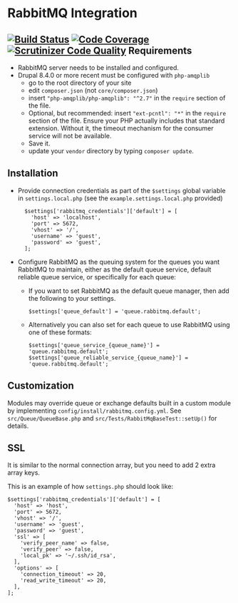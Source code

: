 RabbitMQ Integration
====================

[![Build Status](https://travis-ci.org/FGM/rabbitmq.svg?branch=travis)](https://travis-ci.org/FGM/rabbitmq)
[![Code Coverage](https://scrutinizer-ci.com/g/bimsonz/rabbitmq/badges/coverage.png?b=8.x-2.x)](https://scrutinizer-ci.com/g/bimsonz/rabbitmq/?branch=8.x-2.x)
[![Scrutinizer Code Quality](https://scrutinizer-ci.com/g/bimsonz/rabbitmq/badges/quality-score.png?b=8.x-2.x)](https://scrutinizer-ci.com/g/bimsonz/rabbitmq/?branch=8.x-2.x)
Requirements
------------

* RabbitMQ server needs to be installed and configured.
* Drupal 8.4.0 or more recent must be configured with `php-amqplib`  
    * go to the root directory of your site
    * edit `composer.json` (not `core/composer.json`)
    * insert `"php-amqplib/php-amqplib": "^2.7"` in the `require` section of 
      the file.
    * Optional, but recommended: insert `"ext-pcntl": "*"` in the `require` 
      section of the file. Ensure your PHP actually includes that standard
      extension. Without it, the timeout mechanism for the consumer service will
      not be available.
    * Save it.
    * update your `vendor` directory by typing `composer update`.
    

Installation
------------

* Provide connection credentials as part of the `$settings` global variable in 
  `settings.local.php` (see the `example.settings.local.php` provided)

        $settings['rabbitmq_credentials']['default'] = [
          'host' => 'localhost',
          'port' => 5672,
          'vhost' => '/',
          'username' => 'guest',
          'password' => 'guest',
        ];

* Configure RabbitMQ as the queuing system for the queues you want RabbitMQ to 
  maintain, either as the default queue service, default reliable queue service,
  or specifically for each queue:
    * If you want to set RabbitMQ as the default queue manager, then add the 
      following to your settings.

          $settings['queue_default'] = 'queue.rabbitmq.default';
    * Alternatively you can also set for each queue to use RabbitMQ using one 
      of these formats:

          $settings['queue_service_{queue_name}'] = 'queue.rabbitmq.default';
          $settings['queue_reliable_service_{queue_name}'] = 'queue.rabbitmq.default';


Customization
-------------

Modules may override queue or exchange defaults built in a custom module by 
implementing `config/install/rabbitmq.config.yml`. See 
`src/Queue/QueueBase.php` and `src/Tests/RabbitMqBaseTest::setUp()` for details.


SSL
-------

It is similar to the normal connection array, but you need to add 2 extra array 
keys.

This is an example of how `settings.php` should look like:

```
$settings['rabbitmq_credentials']['default'] = [
  'host' => 'host',
  'port' => 5672,
  'vhost' => '/',
  'username' => 'guest',
  'password' => 'guest',
  'ssl' => [
    'verify_peer_name' => false,
    'verify_peer' => false,
    'local_pk' => '~/.ssh/id_rsa',
  ],
  'options' => [
    'connection_timeout' => 20,
    'read_write_timeout' => 20,
  ],
];
```
